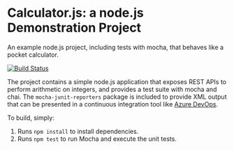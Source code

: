 Calculator.js: a node.js Demonstration Project
==============================================
An example node.js project, including tests with mocha, that behaves like
a pocket calculator.

[![Build Status](https://dev.azure.com/PatrickMagee0841/Agile%20Planning%20and%20Portfolio%20Management%20with%20Azure%20Boards/_apis/build/status/zPatM.calculator?branchName=master)](https://dev.azure.com/PatrickMagee0841/Agile%20Planning%20and%20Portfolio%20Management%20with%20Azure%20Boards/_build/latest?definitionId=6&branchName=master)

The project contains a simple node.js application that exposes REST APIs
to perform arithmetic on integers, and provides a test suite with mocha
and chai.  The `mocha-junit-reporters` package is included to provide XML
output that can be presented in a continuous integration tool like
[Azure DevOps](https://azure.com/devops).

To build, simply:

1. Runs `npm install` to install dependencies.
2. Runs `npm test` to run Mocha and execute the unit tests.

